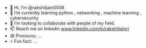 - 👋 Hi, I’m @rakshitjain0008
- 🌱 I’m currently learning python , networking , machine learning , cybersecurity
- 💞️ I’m looking to collaborate with people of my field.
- 📫 Reach me on linkedin www.linkedin.com/in/rakshitjainrj
- 😄 Pronouns: ...
- ⚡ Fun fact: ...

<!---
rakshitjain0008/rakshitjain0008 is a ✨ special ✨ repository because its `README.md` (this file) appears on your GitHub profile.
You can click the Preview link to take a look at your changes.
--->
